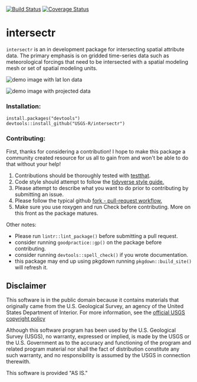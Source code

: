 [![Build Status](https://travis-ci.org/USGS-R/intersectr.svg?branch=master)](https://travis-ci.org/USGS-R/intersectr) [![Coverage Status](https://coveralls.io/repos/github/USGS-R/intersectr/badge.svg?branch=master)](https://coveralls.io/github/USGS-R/intersectr?branch=master)

# intersectr

`intersectr` is an in development package for intersecting spatial attribute data. The primary emphasis is on gridded time-series data such as meteorological forcings that need to be intersected with a spatial modeling mesh or set of spatial modeling units.

![demo image with lat lon data](https://usgs-r.github.io/intersectr/demo_images/metdata.png)

![demo image with projected data](https://usgs-r.github.io/intersectr/demo_images/daymet.png)

### Installation:

```
install.packages("devtools")
devtools::install_github("USGS-R/intersectr")
```

### Contributing:

First, thanks for considering a contribution! I hope to make this package a community created resource
for us all to gain from and won't be able to do that without your help!

1) Contributions should be thoroughly tested with [testthat](https://testthat.r-lib.org/).  
2) Code style should attempt to follow the [tidyverse style guide.](http://style.tidyverse.org/)  
3) Please attempt to describe what you want to do prior to contributing by submitting an issue.  
4) Please follow the typical github [fork - pull-request workflow.](https://gist.github.com/Chaser324/ce0505fbed06b947d962)  
5) Make sure you use roxygen and run Check before contributing. More on this front as the package matures. 

Other notes:
- Please run `lintr::lint_package()` before submitting a pull request.  
- consider running `goodpractice::gp()` on the package before contributing.
- consider running `devtools::spell_check()` if you wrote documentation.
- this package may end up using pkgdown running `pkgdown::build_site()` will refresh it.

## Disclaimer
This software is in the public domain because it contains materials that originally came from the U.S. Geological Survey, an agency of the United States Department of Interior. For more information, see the [official USGS copyright policy](http://www.usgs.gov/visual-id/credit_usgs.html#copyright/ "official USGS copyright policy")

Although this software program has been used by the U.S. Geological Survey (USGS), no warranty, expressed or implied, is made by the USGS or the U.S. Government as to the accuracy and functioning of the program and related program material nor shall the fact of distribution constitute any such warranty, and no responsibility is assumed by the USGS in connection therewith.

This software is provided "AS IS."
